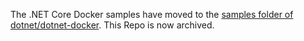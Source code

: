The .NET Core Docker samples have moved to the [samples folder of dotnet/dotnet-docker](https://github.com/dotnet/dotnet-docker/tree/master/samples).
This Repo is now archived.
